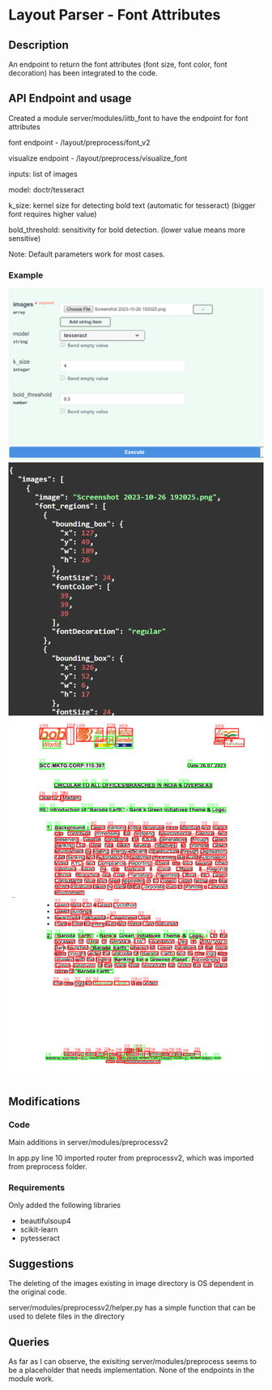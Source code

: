 # Layout Parser - Font Attributes 

## Description

An endpoint to return the font attributes (font size, font color, font decoration) has been integrated to the code.


## API Endpoint and usage

Created a module server/modules/iitb_font to have the endpoint for font attributes

font endpoint - /layout/preprocess/font_v2

visualize endpoint - /layout/preprocess/visualize_font

inputs: list of images

model: doctr/tesseract

k_size: kernel size for detecting bold text (automatic for tesseract) (bigger font requires higher value)

bold_threshold: sensitivity for bold detection. (lower value means more sensitive)

Note: Default parameters work for most cases.

### Example

![Request](examples/request_image.png)
![Response](examples/response_image.png)
![Visualise](examples/visualise_image.png)

## Modifications

### Code

Main additions in server/modules/preprocessv2

In app.py line 10 imported router from preprocessv2, which was imported from preprocess folder.

### Requirements

Only added the following libraries

- beautifulsoup4
- scikit-learn
- pytesseract

## Suggestions

The deleting of the images existing in image directory is OS dependent in the original code. 

server/modules/preprocessv2/helper.py has a simple function that can be used to delete files in the directory

## Queries

As far as I can observe, the exisiting server/modules/preprocess seems to be a placeholder that needs implementation. None of the endpoints in the module work.